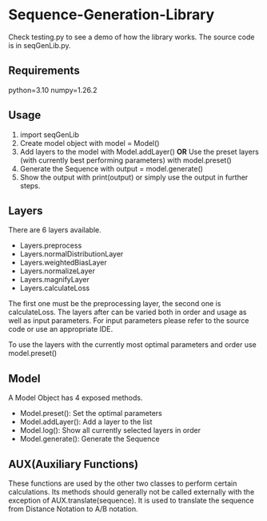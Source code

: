 # Sequence-Generation-Library

Check testing.py to see a demo of how the library works.
The source code is in seqGenLib.py. 

## Requirements
python=3.10
numpy=1.26.2

## Usage
1. import seqGenLib 
2. Create model object with model = Model()
3. Add layers to the model with Model.addLayer(<layer name>) __OR__ Use the preset layers (with currently best performing parameters) with model.preset()
4. Generate the Sequence with output = model.generate(<number of sequence elements>)
5. Show the output with print(output) or simply use the output in further steps.
  
## Layers
There are 6 layers available. 
- Layers.preprocess
- Layers.normalDistributionLayer
- Layers.weightedBiasLayer
- Layers.normalizeLayer
- Layers.magnifyLayer
- Layers.calculateLoss
  
The first one must be the preprocessing layer, the second one is calculateLoss.
The layers after can be varied both in order and usage as well as input parameters.
For input parameters please refer to the source code or use an appropriate IDE.
  
To use the layers with the currently most optimal parameters and order use model.preset()
 
## Model
A Model Object has 4 exposed methods.
- Model.preset(): Set the optimal parameters
- Model.addLayer(): Add a layer to the list
- Model.log(): Show all currently selected layers in order
- Model.generate(): Generate the Sequence

## AUX(Auxiliary Functions)
These functions are used by the other two classes to perform certain calculations.
Its methods should generally not be called externally with the exception of AUX.translate(sequence).
It is used to translate the sequence from Distance Notation to A/B notation. 
